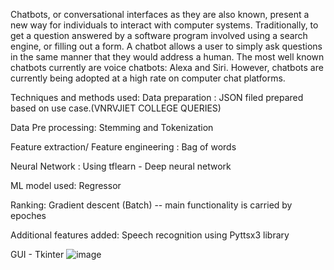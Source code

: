 Chatbots, or conversational interfaces as they are also known, present a new way for individuals to interact with computer systems. 
Traditionally, to get a question answered by a software program involved using a search engine, or filling out a form.
A chatbot allows a user to simply ask questions in the same manner that they would address a human. 
The most well known chatbots currently are voice chatbots: Alexa and Siri. However, chatbots are currently being adopted at a high rate on computer chat platforms.

Techniques and methods used:
Data preparation : JSON filed prepared based on use case.(VNRVJIET COLLEGE QUERIES)

Data Pre processing: Stemming and Tokenization

Feature extraction/ Feature engineering : Bag of words

Neural Network : Using tflearn - Deep neural network

ML model used: Regressor

Ranking: Gradient descent (Batch) -- main functionality is carried by epoches

Additional features added: Speech recognition using Pyttsx3 library

GUI - Tkinter
![image](https://user-images.githubusercontent.com/47324169/120100882-c7eab100-c160-11eb-99ed-93d49357ff7e.png)
